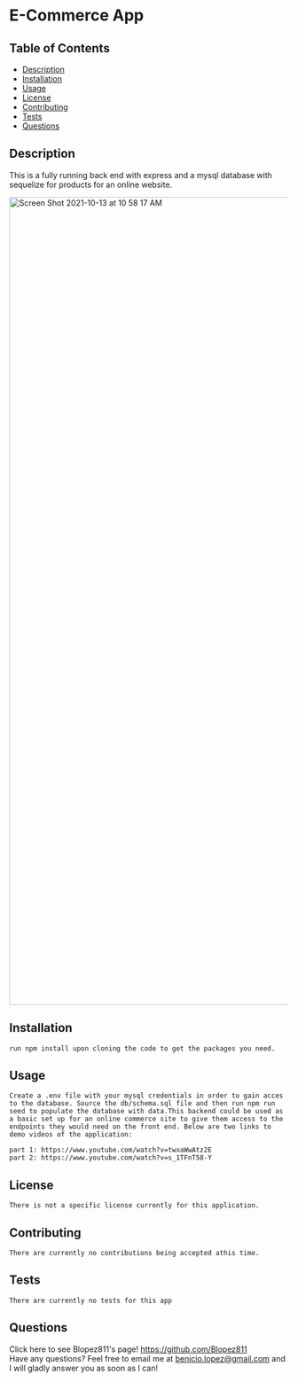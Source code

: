
  # E-Commerce App
  
  
  ## Table of Contents
  * [Description](https://github.com/Blopez811/online-shopping-app#description)
  * [Installation](https://github.com/Blopez811/online-shopping-app#installation)
  * [Usage](https://github.com/Blopez811/online-shopping-app#usage)
  * [License](https://github.com/Blopez811/online-shopping-app#license)
  * [Contributing](https://github.com/Blopez811/online-shopping-app#contributing)
  * [Tests](https://github.com/Blopez811/online-shopping-app#tests)
  * [Questions](https://github.com/Blopez811/online-shopping-app#questions)

  ## Description
   This is a  fully running back end with express and a mysql database with sequelize for products for an online website.
   
   <img width="1458" alt="Screen Shot 2021-10-13 at 10 58 17 AM" src="https://user-images.githubusercontent.com/84877211/137170502-3cb2a482-094c-4885-8d24-c877074b7935.png">


  ## Installation
    run npm install upon cloning the code to get the packages you need. 

  ## Usage
    Create a .env file with your mysql credentials in order to gain acces to the database. Source the db/schema.sql file and then run npm run seed to populate the database with data.This backend could be used as a basic set up for an online commerce site to give them access to the endpoints they would need on the front end. Below are two links to demo videos of the application:
    
    part 1: https://www.youtube.com/watch?v=twxaWwAtz2E 
    part 2: https://www.youtube.com/watch?v=s_1TFnT58-Y

  ## License  
    There is not a specific license currently for this application.
  ## Contributing
    There are currently no contributions being accepted athis time.

  ## Tests
    There are currently no tests for this app

  ## Questions
  Click here to see Blopez811's page! https://github.com/Blopez811  
  Have any questions? Feel free to email me at benicio.lopez@gmail.com and I will gladly answer you as soon as I can!
